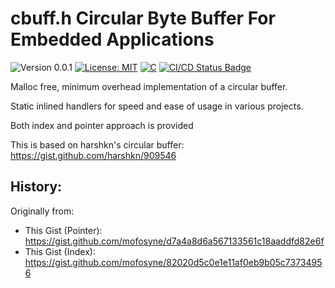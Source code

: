 # cbuff.h Circular Byte Buffer For Embedded Applications

<versionBadge>![Version 0.0.1](https://img.shields.io/badge/version-0.0.1-blue.svg)</versionBadge>
[![License: MIT](https://img.shields.io/badge/License-MIT-yellow.svg)](https://opensource.org/licenses/MIT)
[![C](https://img.shields.io/badge/Language-C-blue.svg)](https://en.wikipedia.org/wiki/C_(programming_language))
[![CI/CD Status Badge](https://github.com/mofosyne/cbuff.h/actions/workflows/ci.yml/badge.svg)](https://github.com/mofosyne/cbuff.h/actions)

Malloc free, minimum overhead implementation of a circular buffer.

Static inlined handlers for speed and ease of usage in various projects.

Both index and pointer approach is provided

This is based on harshkn's circular buffer: https://gist.github.com/harshkn/909546

## History:

Originally from:

 - This Gist (Pointer): https://gist.github.com/mofosyne/d7a4a8d6a567133561c18aaddfd82e6f
 - This Gist (Index): https://gist.github.com/mofosyne/82020d5c0e1e11af0eb9b05c73734956